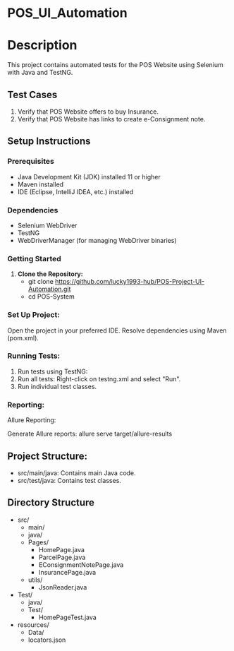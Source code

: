 # POS_UI_Automation

# Description
This project contains automated tests for the POS Website using Selenium with Java and TestNG.

## Test Cases
1. Verify that POS Website offers to buy Insurance.
2. Verify that POS Website has links to create e-Consignment note.

## Setup Instructions

### Prerequisites
- Java Development Kit (JDK) installed 11 or higher
- Maven installed
- IDE (Eclipse, IntelliJ IDEA, etc.) installed

### Dependencies
- Selenium WebDriver
- TestNG
- WebDriverManager (for managing WebDriver binaries)

### Getting Started

1. **Clone the Repository:**
    - git clone https://github.com/lucky1993-hub/POS-Project-UI-Automation.git
    - cd POS-System

### Set Up Project:

Open the project in your preferred IDE.
Resolve dependencies using Maven (pom.xml).

### Running Tests:

1. Run tests using TestNG:
2. Run all tests: Right-click on testng.xml and select "Run".
3. Run individual test classes.

### Reporting:
Allure Reporting:

Generate Allure reports:
allure serve target/allure-results

## Project Structure:

- src/main/java: Contains main Java code.
- src/test/java: Contains test classes.

## Directory Structure
- src/
   - main/
  - java/
  - Pages/
    - HomePage.java
    - ParcelPage.java
    - EConsignmentNotePage.java
    - InsurancePage.java
  - utils/
    - JsonReader.java
 - Test/
     - java/
     - Test/
         - HomePageTest.java
 - resources/
   - Data/
   - locators.json

